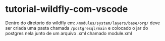 # tutorial-wildfly-com-vscode
Dentro do diretorio do wildfly em: ```/modules/system/layers/base/org/``` deve ser criada uma pasta chamada ```/postgresql/main``` e colocado o jar do postgres nela junto de um arquivo .xml chamado module.xml 

